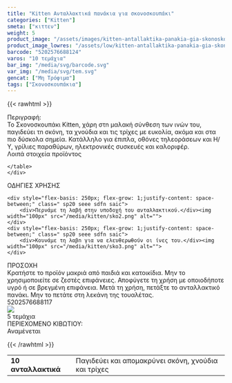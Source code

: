 ```yaml
---
title: "Kitten Ανταλλακτικά πανάκια για σκονοσκουπάκι"
categories: ["Kitten"]
smeta: ["κιττεν"]
weight: 5
product_image: "/assets/images/kitten-antallaktika-panakia-gia-skonoskoupaki.jpg"
product_image_lowres: "/assets/low/kitten-antallaktika-panakia-gia-skonoskoupaki.jpg"
barcode: "5202576688124"
varos: "10 τεμάχια"
bar_img: "/media/svg/barcode.svg"
var_img: "/media/svg/tem.svg"
gencat: ["Μη Τρόφιμα"]
tags: ["Σκονοσκουπάκια"]
---
```

{{< rawhtml >}}

<style>
   
    .sdfn img {
        margin-left: 15px;
        border-radius: 4px;
    }
    .sdfn div {
        line-height: normal !important;
    }
</style>
<div class="product">
    <div class="sis">Περιγραφή:</div>
    <div class="alltext">Το Σκονοσκουπάκι Kitten, χάρη στn μαλακή σύνθεση των ινών του, παγιδεύει τn σκόνη, τα χνούδια και τις τρίχες με ευκολία, ακόμα και στα πιο δύσκολα σημεία. Κατάλληλο για έπιπλα, οθόνες τηλεοράσεων και Η/Υ, γρίλιες παραθύρων, ηλεκτρονικές συσκευές και καλοριφέρ.</div>
    <div class="lip">Λοιπά στοιχεία προϊόντος</div>
<div class="keno"></div>
    <div class="tabout">
    <table id="diatable" class="stcenter sfsin">
            <tr>
                <td><b>10 ανταλλακτικά</b></td>
                <td>Παγιδεύει και απομακρύνει σκόνη, χνούδια και τρίχες</td>
            </tr>
        
    </table>
    </div>
 <div class="keno"></div>
 <div class="sgold sp1015 stcenter sfwb smb2">ΟΔΗΓΙΕΣ ΧΡΗΣΗΣ</div>
 <div class="sdfn sdfw sgg2 sf17">

    <div style="flex-basis: 250px; flex-grow: 1;justify-content: space-between;" class=" sp20 seee sdfn saic">
        <div>Περνάμε τη λαβή στην υποδοχή του ανταλλακτικού.</div><img width="100px" src="/media/kitten/sko2.png" alt="">
    </div>
    <div style="flex-basis: 250px; flex-grow: 1;justify-content: space-between;" class=" sp20 seee sdfn saic">
        <div>Κουνάμε τη λαβn για να ελευθερωθούν οι ίνες του.</div><img width="100px" src="/media/kitten/sko3.png" alt="">
    </div>
</div>
<div class="keno"></div>
    <div class="sred sp1015 sfwb stcenter">ΠΡΟΣΟΧΗ</div>
    <div class="seee sp15">Κρατήστε το προϊόν μακριά από παιδιά και κατοικίδια. Μην το χρησιμοποιείτε σε ζεστές επιφάνειες. Αποφύγετε τη χρήση με οποιοδήποτε υγρό ή σε βρεγμένη επιφάνεια. Μετά τη χρήση, πετάξτε το ανταλλακτικό πανάκι. Μην το πετάτε στη λεκάνη της τουαλέτας.</div>
  <div class="keno"></div>
    <div id="barcode">
        <div id="barimage1"></div><span id="bartext">5202576688117</span>
    </div>
    <div id="varos">
        <div id="varosimage"><img src="/media/svg/tem.svg"></div><span id="varostext">5 τεμάχια</span>
    </div>
    <div id="kivotio">ΠΕΡΙΕΧΟΜΕΝΟ ΚΙΒΩΤΙΟΥ:<br>Αναμένεται</div>
    <div class="pimg"></div>
</div>

{{< /rawhtml >}}

